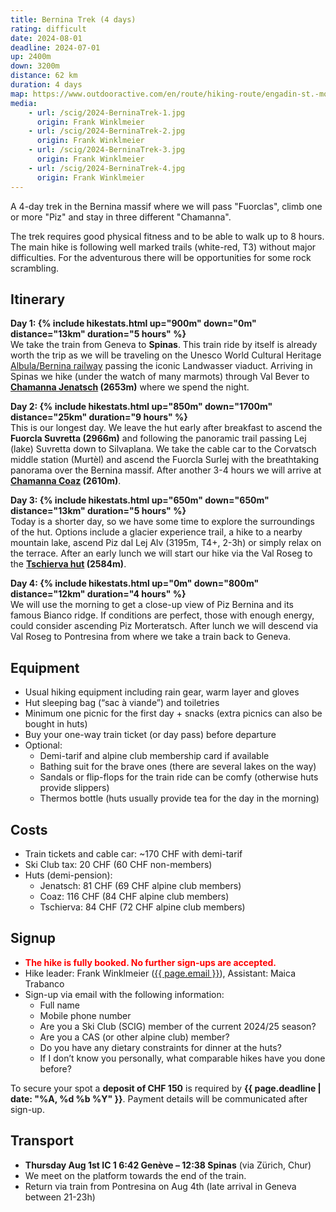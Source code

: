 ```yaml
---
title: Bernina Trek (4 days)
rating: difficult
date: 2024-08-01
deadline: 2024-07-01
up: 2400m
down: 3200m
distance: 62 km
duration: 4 days
map: https://www.outdooractive.com/en/route/hiking-route/engadin-st.-moritz/scig-bernina-trek/291229262/?share=%7Ezyhjsgkh%244osstsb4#dm=1&dmdtab=oax-tab1
media:
    - url: /scig/2024-BerninaTrek-1.jpg
      origin: Frank Winklmeier
    - url: /scig/2024-BerninaTrek-2.jpg
      origin: Frank Winklmeier
    - url: /scig/2024-BerninaTrek-3.jpg
      origin: Frank Winklmeier
    - url: /scig/2024-BerninaTrek-4.jpg
      origin: Frank Winklmeier
---
```

A 4-day trek in the Bernina massif where we will pass "Fuorclas", climb one or more "Piz" and stay in three different "Chamanna".

The trek requires good physical fitness and to be able to walk up to 8 hours.
The main hike is following well marked trails (white-red, T3) without major difficulties. For the adventurous
there will be opportunities for some rock scrambling.

## Itinerary
<b>Day 1: {% include hikestats.html up="900m" down="0m" distance="13km" duration="5 hours" %}</b><br/>
We take the train from Geneva to **Spinas**. This train ride by itself is already worth the trip as
we will be traveling on the Unesco World Cultural Heritage [Albula/Bernina
railway](https://www.myswitzerland.com/en-ch/experiences/rhaetian-railway-albulabernina/) passing
the iconic Landwasser viaduct. Arriving in Spinas we hike (under the watch of many marmots) through
Val Bever to **[Chamanna Jenatsch](https://www.chamannajenatsch.ch/) (2653m)** where we spend
the night.

<b>Day 2: {% include hikestats.html up="850m" down="1700m" distance="25km" duration="9 hours" %}</b><br/>
This is our longest day. We leave the hut early after breakfast to ascend the **Fuorcla Suvretta (2966m)** 
and following the panoramic trail passing Lej (lake) Suvretta down to Silvaplana. We take
the cable car to the Corvatsch middle station (Murtèl) and ascend the Fuorcla Surlej with the
breathtaking panorama over the Bernina massif. After another 3-4 hours we will arrive at **[Chamanna
Coaz](https://www.coaz.ch) (2610m)**.

<b>Day 3: {% include hikestats.html up="650m" down="650m" distance="13km" duration="5 hours" %}</b><br/>
Today is a shorter day, so we have some time to explore the surroundings of the hut. Options include
a glacier experience trail, a hike to a nearby mountain lake, ascend Piz dal Lej Alv (3195m, T4+,
2-3h) or simply relax on the terrace. After an early lunch we will start our hike via the Val Roseg
to the **[Tschierva hut](https://tschierva.ch) (2584m)**.

<b>Day 4: {% include hikestats.html up="0m" down="800m" distance="12km" duration="4 hours" %}</b><br/>
We will use the morning to get a close-up view of Piz Bernina and its famous Bianco ridge.
If conditions are perfect, those with enough energy, could consider ascending Piz Morteratsch. After
lunch we will descend via Val Roseg to Pontresina from where we take a train back to Geneva.

## <i class="bi bi-card-checklist"></i>Equipment
- Usual hiking equipment including rain gear, warm layer and gloves
- Hut sleeping bag (“sac à viande”) and toiletries
- Minimum one picnic for the first day + snacks (extra picnics can also be bought in huts)
- Buy your one-way train ticket (or day pass) before departure
- Optional:
  - Demi-tarif and alpine club membership card if available
  - Bathing suit for the brave ones (there are several lakes on the way)
  - Sandals or flip-flops for the train ride can be comfy (otherwise huts provide slippers)
  - Thermos bottle (huts usually provide tea for the day in the morning)


## <i class="bi bi-piggy-bank"></i>Costs
- Train tickets and cable car: ~170 CHF with demi-tarif
- Ski Club tax: 20 CHF (60 CHF non-members)
- Huts (demi-pension):
  - Jenatsch: 81 CHF (69 CHF alpine club members)
  - Coaz: 116 CHF (84 CHF alpine club members)
  - Tschierva: 84 CHF (72 CHF alpine club members)


## <i class="bi bi-envelope-at"></i>Signup
- <span style="color: red"><b>The hike is fully booked. No further sign-ups are accepted.</b></span>
- Hike leader: Frank Winklmeier (<a href="mailto:{{ page.email }}?subject=SCIG {{page.title}}">{{ page.email }}</a>), Assistant: Maica Trabanco
- Sign-up via email with the following information:
  - Full name
  - Mobile phone number
  - Are you a Ski Club (SCIG) member of the current 2024/25 season?
  - Are you a CAS (or other alpine club) member?
  - Do you have any dietary constraints for dinner at the huts?
  - If I don’t know you personally, what comparable hikes have you done before?

To secure your spot a **deposit of CHF 150** is required by **{{ page.deadline | date: "%A, %d %b %Y" }}**.
Payment details will be communicated after sign-up.

## <i class="bi bi-train-front"></i>Transport
- **Thursday Aug 1st IC 1 6:42 Genève – 12:38 Spinas** (via Zürich, Chur)
- We meet on the platform towards the end of the train.
- Return via train from Pontresina on Aug 4th (late arrival in Geneva between 21-23h)
